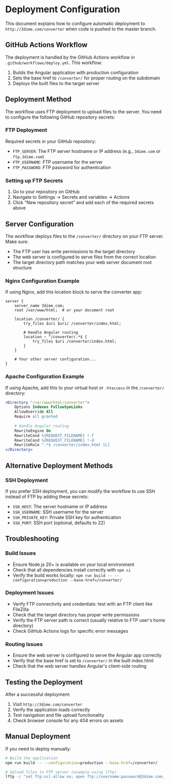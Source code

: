 # Deployment Configuration

This document explains how to configure automatic deployment to `http://3dime.com/converter` when code is pushed to the master branch.

## GitHub Actions Workflow

The deployment is handled by the GitHub Actions workflow in `.github/workflows/deploy.yml`. This workflow:

1. Builds the Angular application with production configuration
2. Sets the base href to `/converter/` for proper routing on the subdomain
3. Deploys the built files to the target server

## Deployment Method

The workflow uses FTP deployment to upload files to the server. You need to configure the following GitHub repository secrets:

### FTP Deployment

Required secrets in your GitHub repository:
- `FTP_SERVER`: The FTP server hostname or IP address (e.g., `3dime.com` or `ftp.3dime.com`)
- `FTP_USERNAME`: FTP username for the server
- `FTP_PASSWORD`: FTP password for authentication

### Setting up FTP Secrets

1. Go to your repository on GitHub
2. Navigate to Settings → Secrets and variables → Actions
3. Click "New repository secret" and add each of the required secrets above

## Server Configuration

The workflow deploys files to the `/converter/` directory on your FTP server. Make sure:
- The FTP user has write permissions to the target directory
- The web server is configured to serve files from the correct location
- The target directory path matches your web server document root structure

### Nginx Configuration Example

If using Nginx, add this location block to serve the converter app:

```nginx
server {
    server_name 3dime.com;
    root /var/www/html;  # or your document root
    
    location /converter/ {
        try_files $uri $uri/ /converter/index.html;
        
        # Handle Angular routing
        location ~ ^/converter/.*$ {
            try_files $uri /converter/index.html;
        }
    }
    
    # Your other server configuration...
}
```

### Apache Configuration Example

If using Apache, add this to your virtual host or `.htaccess` in the `/converter/` directory:

```apache
<Directory "/var/www/html/converter">
    Options Indexes FollowSymLinks
    AllowOverride All
    Require all granted
    
    # Handle Angular routing
    RewriteEngine On
    RewriteCond %{REQUEST_FILENAME} !-f
    RewriteCond %{REQUEST_FILENAME} !-d
    RewriteRule ^.*$ /converter/index.html [L]
</Directory>
```

## Alternative Deployment Methods

### SSH Deployment

If you prefer SSH deployment, you can modify the workflow to use SSH instead of FTP by adding these secrets:
- `SSH_HOST`: The server hostname or IP address
- `SSH_USERNAME`: SSH username for the server  
- `SSH_PRIVATE_KEY`: Private SSH key for authentication
- `SSH_PORT`: SSH port (optional, defaults to 22)

## Troubleshooting

### Build Issues
- Ensure Node.js 20+ is available on your local environment
- Check that all dependencies install correctly with `npm ci`
- Verify the build works locally: `npm run build -- --configuration=production --base-href=/converter/`

### Deployment Issues
- Verify FTP connectivity and credentials: test with an FTP client like FileZilla
- Check that the target directory has proper write permissions
- Verify the FTP server path is correct (usually relative to FTP user's home directory)
- Check GitHub Actions logs for specific error messages

### Routing Issues
- Ensure the web server is configured to serve the Angular app correctly
- Verify that the base href is set to `/converter/` in the built index.html
- Check that the web server handles Angular's client-side routing

## Testing the Deployment

After a successful deployment:
1. Visit `http://3dime.com/converter`
2. Verify the application loads correctly
3. Test navigation and file upload functionality
4. Check browser console for any 404 errors on assets

## Manual Deployment

If you need to deploy manually:

```bash
# Build the application
npm run build -- --configuration=production --base-href=/converter/

# Upload files to FTP server (example using lftp)
lftp -c "set ftp:ssl-allow no; open ftp://username:password@3dime.com; mirror -R dist/converter-app/browser/ /converter/"
```
